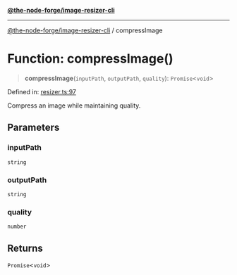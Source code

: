 [**@the-node-forge/image-resizer-cli**](../README.md)

***

[@the-node-forge/image-resizer-cli](../globals.md) / compressImage

# Function: compressImage()

> **compressImage**(`inputPath`, `outputPath`, `quality`): `Promise`\<`void`\>

Defined in: [resizer.ts:97](https://github.com/The-Node-Forge/image-resizer-cli/blob/a50dec538743738c16fa6c46084c5ae1f6446b33/src/resizer.ts#L97)

Compress an image while maintaining quality.

## Parameters

### inputPath

`string`

### outputPath

`string`

### quality

`number`

## Returns

`Promise`\<`void`\>
